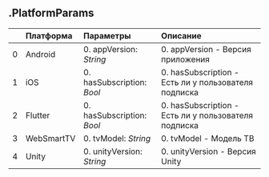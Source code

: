 ## .PlatformParams

| | Платформа | Параметры | Описание |
|---:|:---|:---|:---|
|0|Android|0. appVersion: <em>String</em><br>|0. appVersion - Версия приложения<br>|
|1|iOS|0. hasSubscription: <em>Bool</em><br>|0. hasSubscription - Есть ли у пользователя подписка<br>|
|2|Flutter|0. hasSubscription: <em>Bool</em><br>|0. hasSubscription - Есть ли у пользователя подписка<br>|
|3|WebSmartTV|0. tvModel: <em>String</em><br>|0. tvModel - Модель ТВ<br>|
|4|Unity|0. unityVersion: <em>String</em><br>|0. unityVersion - Версия Unity<br>|
